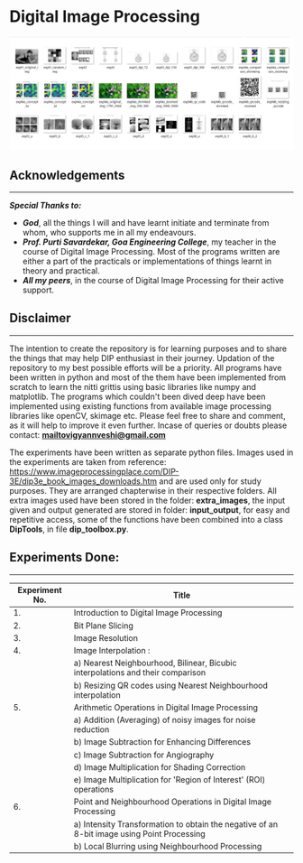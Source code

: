 # **Digital Image Processing** 

<img src="featured_img.png">

## Acknowledgements

---

**_Special Thanks to:_**

- **_God_**, all the things I will and have learnt initiate and terminate from whom, who supports me in all my endeavours.
- **_Prof. Purti Savardekar, Goa Engineering College_**, my teacher in the course of Digital Image Processing. Most of the programs written are either a part of the practicals or implementations of things learnt in theory and practical.
- **_All my peers_**, in the course of Digital Image Processing for their active support.

## Disclaimer

---

The intention to create the repository is for learning purposes and to share the things that may help DIP enthusiast in their journey. Updation of the repository to my best possible efforts will be a priority. All programs have been written in python and most of the them have been implemented from scratch to learn the nitti grittis using basic libraries like numpy and matplotlib. The programs which couldn't been dived deep have been implemented using existing functions from available image processing libraries like openCV, skimage etc. Please feel free to share and comment, as it will help to improve it even further. Incase of queries or doubts please contact: **mailtovigyannveshi@gmail.com**

The experiments have been written as separate python files. Images used in the experiments are taken from reference: https://www.imageprocessingplace.com/DIP-3E/dip3e_book_images_downloads.htm and are used only for study purposes.
They are arranged  chapterwise in their respective folders.  All extra images used have been stored in the folder: **extra_images**, the input given and output generated are stored in folder: **input_output**, for easy and repetitive access, some of the functions have been combined into a class **DipTools**, in file **dip_toolbox.py**. 

## Experiments Done:
---
| Experiment No. | Title                                                                                       |
|----------------|---------------------------------------------------------------------------------------------|
| 1.             | Introduction to Digital Image Processing                                                    |
| 2.             | Bit Plane Slicing                                                                           |
| 3.             | Image Resolution                                                                            |
| 4.             | Image Interpolation :                                                                       |
|                | a) Nearest Neighbourhood, Bilinear, Bicubic interpolations and their comparison             |
|                | b) Resizing QR codes using Nearest Neighbourhood interpolation                              |
| 5.             | Arithmetic Operations in Digital Image Processing                                           |
|                | a) Addition (Averaging) of noisy images for noise reduction                                 |
|                | b) Image Subtraction for Enhancing Differences                                              |
|                | c) Image Subtraction for Angiography                                                        |
|                | d) Image Multiplication for Shading Correction                                              |
|                | e) Image Multiplication for 'Region of Interest' (ROI) operations                           |
| 6.             | Point and Neighbourhood Operations in Digital Image Processing                              |
|                | a) Intensity Transformation to obtain the negative of an 8-bit image using Point Processing |
|                |  b) Local Blurring using Neighbourhood Processing

